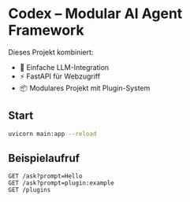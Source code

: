 # Codex – Modular AI Agent Framework

Dieses Projekt kombiniert:
- 🧠 Einfache LLM-Integration
- ⚡ FastAPI für Webzugriff
- 📦 Modulares Projekt mit Plugin-System

## Start

```bash
uvicorn main:app --reload
```

## Beispielaufruf

```http
GET /ask?prompt=Hello
GET /ask?prompt=plugin:example
GET /plugins
```
